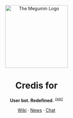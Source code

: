 <div align="center">
  <img alt="The Megumin Logo" src="https://i.pinimg.com/564x/f1/29/ac/f129aca6ebcd44e61f0dd30e94b188f0.jpg" width="200" />
  <h1>Credis for </h1>
  <p><b> User bot. Redefined.</b> <sup><a href="https://xorgram.github.io/resources/mp3/pronunciation.mp3">/xor/</a></sup></p>
  <p><a href="https://github.com/xorgram/xor/wiki">Wiki</a> &middot; <a href="https://t.me/xorgram">News</a> &middot; <a href="https://t.me/xorchat">Chat</a></p>
</div>
